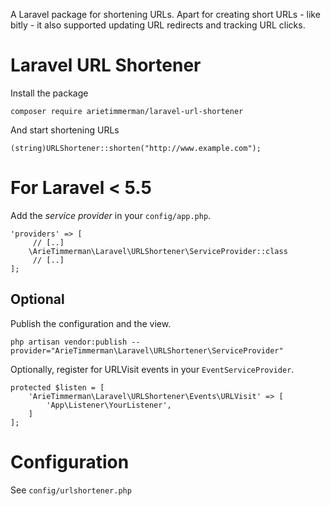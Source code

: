 
A Laravel package for shortening URLs. Apart for creating short URLs - like bitly - it also supported updating URL redirects and tracking URL clicks.

# Laravel URL Shortener 

Install the package 

~~~
composer require arietimmerman/laravel-url-shortener
~~~

And start shortening URLs

~~~.php
(string)URLShortener::shorten("http://www.example.com");
~~~

# For Laravel < 5.5

Add the _service provider_ in your `config/app.php`.

~~~.php
'providers' => [
     // [..]
    \ArieTimmerman\Laravel\URLShortener\ServiceProvider::class
     // [..]
];
~~~

## Optional

Publish the configuration and the view.

~~~.php
php artisan vendor:publish --provider="ArieTimmerman\Laravel\URLShortener\ServiceProvider"
~~~

Optionally, register for URLVisit events in your `EventServiceProvider`.

~~~.php
protected $listen = [
	'ArieTimmerman\Laravel\URLShortener\Events\URLVisit' => [
		'App\Listener\YourListener',
	]
];
~~~    

# Configuration

See `config/urlshortener.php`

